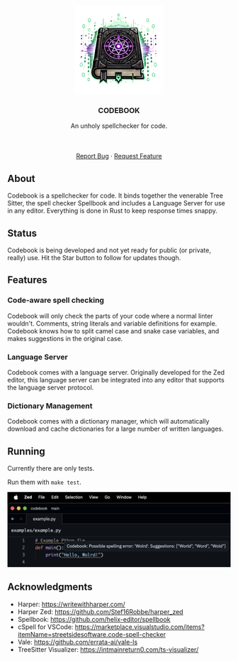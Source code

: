 <br />
<div align="center">
  <a href="https://github.com/blopker/codebook">
    <img src="assets/codebook-nt.webp" alt="Logo" width="200" >
  </a>
  <h3 align="center">CODEBOOK</h3>
  <p align="center">
      An unholy spellchecker for code.
    <br />
    <br />
    <!-- <a href="https://github.com/blopker/codebook/releases/latest/">Download</a> -->
    <br />
    <br />
    <a href="https://github.com/blopker/codebook/issues">Report Bug</a>
    ·
    <a href="https://github.com/blopker/codebook/issues">Request Feature</a>
  </p>
</div>

## About

Codebook is a spellchecker for code. It binds together the venerable Tree Sitter, the spell checker Spellbook and includes a Language Server for use in any editor. Everything is done in Rust to keep response times snappy.

## Status

Codebook is being developed and not yet ready for public (or private, really) use. Hit the Star button to follow for updates though.

## Features

### Code-aware spell checking

Codebook will only check the parts of your code where a normal linter wouldn't. Comments, string literals and variable definitions for example. Codebook knows how to split camel case and snake case variables, and makes suggestions in the original case.

### Language Server

Codebook comes with a language server. Originally developed for the Zed editor, this language server can be integrated into any editor that supports the language server protocol.

### Dictionary Management

Codebook comes with a dictionary manager, which will automatically download and cache dictionaries for a large number of written languages.

## Running

Currently there are only tests.

Run them with `make test`.

![screenshot](assets/screenshot.png)

## Acknowledgments
- Harper: https://writewithharper.com/
- Harper Zed: https://github.com/Stef16Robbe/harper_zed
- Spellbook: https://github.com/helix-editor/spellbook
- cSpell for VSCode: https://marketplace.visualstudio.com/items?itemName=streetsidesoftware.code-spell-checker
- Vale: https://github.com/errata-ai/vale-ls
- TreeSitter Visualizer: https://intmainreturn0.com/ts-visualizer/
